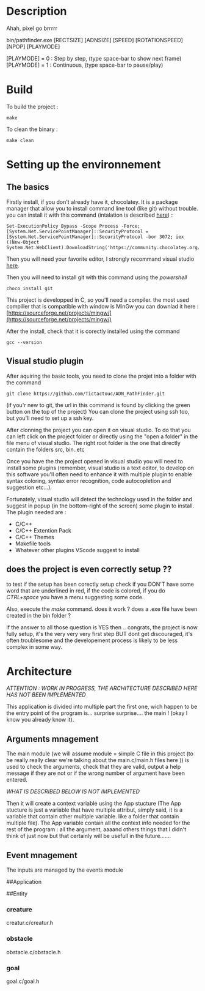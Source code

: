 # Description
Ahah, pixel go brrrrr


bin/pathfinder.exe [RECTSIZE] [ADNSIZE] [SPEED] [ROTATIONSPEED] [NPOP] [PLAYMODE]

[PLAYMODE] = 0 : Step by step, (type space-bar to show next frame)
[PLAYMODE] = 1 : Continuous, (type space-bar to pause/play)


# Build
To build the project :
```
make
```

To clean the binary :
```
make clean
```


# Setting up the environnement

## The basics

Firstly install, if you don't already have it, chocolatey. It is a package manager that allow you to install command line tool (like git) without trouble. 
you can install it with this command (intalation is described [here](https://chocolatey.org/install)) :
```
Set-ExecutionPolicy Bypass -Scope Process -Force; [System.Net.ServicePointManager]::SecurityProtocol = [System.Net.ServicePointManager]::SecurityProtocol -bor 3072; iex ((New-Object System.Net.WebClient).DownloadString('https://community.chocolatey.org/install.ps1'))
```

Then you will need your favorite editor, I strongly recommand visual studio [here](https://code.visualstudio.com/).

Then you will need to install git with this command using the *powershell*
```
choco install git
```

This project is developped in C, so you'll need a compiler. the most used compiller that is compatible with window is MinGw you can downlad it here :
[https://sourceforge.net/projects/mingw/](https://sourceforge.net/projects/mingw/)

After the install, check that it is corectly installed using the command
```
gcc --version
```

## Visual studio plugin

After aquiring the basic tools, you need to clone the projet into a folder with the command
```
git clone https://github.com/Tictactouc/ADN_PathFinder.git
```
(if you'r new to git, the url in this command is found by clicking the green button on the top of the project)
You can clone the project using ssh too, but you'll need to set up a ssh key.

After clonning the project you can open it on visual studio. To do that you can left click on the project folder or directly using the "open a folder" in the file menu of visual studio. The right root folder is the one that directly contain the folders src, bin..etc

Once you have the the project opened in visual studio you will need to install some plugins (remember, visual studio is a text editor, to develop on this software you'll often need to enhance it with multiple plugin to enable syntax coloring, syntax error recognition, code autocopletion and suggestion etc...).

Fortunately, visual studio will detect the technology used in the folder and suggest in popup (in the bottom-right of the screen) some plugin to install.
The plugin needed are :
- C/C++
- C/C++ Extention Pack
- C/C++ Themes
- Makefile tools
- Whatever other plugins VScode suggest to install

## does the project is even correctly setup ??

to test if the setup has been corectly setup check if you DON'T have some word that are underlined in red, if the code is colored, if you do *CTRL+space* you have a menu suggesting some code.

Also, execute the *make* command. does it work ? does a .exe file have been created in the bin folder ?

if the answer to all those question is YES then .. congrats, the project is now fully setup, it's the very very very first step BUT dont get discouraged, it's often troublesome and the developement process is likely to be less complex in some way.

# Architecture

*ATTENTION : WORK IN PROGRESS, THE ARCHITECTURE DESCRIBED HERE HAS NOT BEEN IMPLEMENTED*

This application is divided into multiple part the first one, wich happen to be the entry point of the program is... surprise surprise.... the main ! (okay I know you already know it).

## Arguments mnagement

The main module (we will assume module = simple C file in this project (to be really really clear we're talking about the main.c/main.h files here )) is used to check the arguments, check that they are valid, output a help message if they are not or if the wrong number of argument have been entered.

*WHAT IS DESCRIBED BELOW IS NOT IMPLEMENTED*

Then it will create a context variable using the App stucture (The App stucture is just a variable that have multiple attribut, simply said, it is a variable that contain other multiple variable. like a folder that contain multiple file). The App variable contain all the context info needed for the rest of the program : all the argument, aaaand others things that I didn't think of just now but that certainly will be usefull in the future.......

## Event mnagement

The inputs are managed by the events module

##Application

##Entity

### creature

creatur.c/creatur.h

### obstacle

obstacle.c/obstacle.h

### goal

goal.c/goal.h
